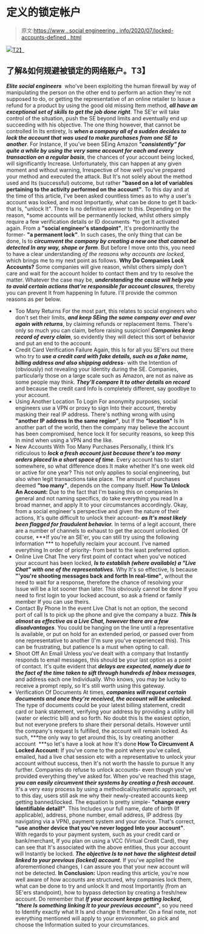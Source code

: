 # 定义的锁定帐户

> 原文:[https://www . social engineering . info/2020/07/locked-accounts-defined . html](https://www.socialengineering.info/2020/07/locked-accounts-defined.html)

[![](../Images/e0c085b54780678d43b82347fb046319.png)T2】](https://1.bp.blogspot.com/-55HGYB-P3-4/XvdzGxIgmcI/AAAAAAAAkh4/tpQaiJNS3-o_zreooBh0Yy6NhiP9ELvtwCLcBGAsYHQ/s1600/Locked%2BAccount.%2Bwww.socialengineers.net.jpg)

## **了解&如何规避被锁定的网络账户。T3】**

***Elite social engineers***  who've been exploiting the human firewall by way of manipulating the person on the other end to perform an action they're not supposed to do, or getting the representative of an online retailer to Issue a refund for a product by using the good old missing Item method, ***all have an exceptional set of skills to get the job done right***. The SE'er will take control of the situation, push the SE beyond limits and eventually end up succeeding with his objective. The one thing however, that cannot be controlled In Its entirety, Is ***when a company all of a sudden decides to lock the account that was used to make purchases*** ***from one SE to another***.
  For Instance, If you've been SEing Amazon ***"consistently" for quite a while by using the very same account for each and every transaction on a regular basis***, the chances of your account being locked, will significantly Increase. Unfortunately, this can happen at any given moment and without warning, Irrespective of how well you've prepared your method and executed the attack. But It's not solely about the method used and Its (successful) outcome, but rather **"based on a lot of variables pertaining to the activity performed on the account"**.
  To this day and at the time of this article, I've been asked countless times as to why a user's account was locked, and most Importantly, what can be done to get It back- that Is, "unlock It". There Is no definitive answer to this. Depending on the reason, *some accounts will be permanently locked, whilst others simply require a few verification details or ID documents  *to get It activated again. From a **"social engineer's standpoint"**, It's predominantly the former- **"a permanent lock"**.
  In such cases, the only thing that can be done, Is to ***circumvent the company by creating a new one that cannot be detected In any way, shape or form***. But before I move onto this, you need to have a clear understanding *of the reasons why accounts are locked*, which brings me to my next point as follows.
  **Why Do Companies Lock Accounts?**
  Some companies will give reason, whilst others simply don't care and wait for the account holder to contact them and try to resolve the matter. Whatever the case may be, ***understanding the cause will help you to avoid certain actions that're responsible for account closures***, thereby you can prevent It from happening In future. I'll provide the common reasons as per below.
  * Too Many Returns
  For the most part, this relates to social engineers who don't set their limits, ***and keep SEing the same company over and over again with returns***, by claiming refunds or replacement Items. There's only so much you can claim, before raising suspicion! ***Companies keep record of every claim***, so evidently they will detect this sort of behavior and put an end to the account.
  * Credit Card Verification Failure
  Again, this Is for all you SE'ers out there who try to ***use a credit card with fake details, such as a fake name, billing address and also shipping address***- with the Intention of (obviously) not revealing your Identity during the SE. Companies, particularly those on a large scale such as Amazon, are not as naive as some people may think. ***They'll compare It to other details on record*** and because the credit card Info Is completely different, say goodbye to your account.
  * Using Another Location To Login
  For anonymity purposes, social engineers use a VPN or proxy to sign Into their account, thereby masking their real IP address. There's nothing wrong with using **"another IP address In the same region"**, but If the **"location"** Is In another part of the world, then the company may believe the account has been compromised, hence lock It for security reasons, so keep this In mind when using a VPN and the like.
  * New Accounts With Too Many Purchases
  Personally, I think It's ridiculous to ***lock a fresh account just because there's too many orders placed In a short space of time***. Every account has to start somewhere, so what difference does It make whether It's one week old or active for one year? This not only applies to social engineering, but also when legit transactions take place. The amount of purchases deemed **"too many"**, depends on the company Itself.
  **How To Unlock An Account:**
  Due to the fact that I'm basing this on companies In general and not naming specifics, do take everything you read In a broad manner, and apply It to your circumstances accordingly. Okay, from a social engineer's perspective and given the nature of their actions, It's quite difficult to unlock their account- ***as It's most likely been flagged for fraudulent behavior.*** In terms of a legit account, there are a number of channels to exhaust to get the account unlocked. Of course, ***If you're an SE'er, you can still try using the following Information *** to hopefully reclaim your account. I've named everything In order of priority- from best to the least preferred option.
  * Online Live Chat
  The very first point of contact when you've noticed your account has been locked, ***Is to establish (where available) a "Live Chat" with one of the representatives***. Why It's so effective, Is because **"'you're shooting messages back and forth In real-time"**, without the need to wait for a response, therefore the chance of resolving your Issue will be a lot sooner than later. This obviously cannot be done If you need to first login to your locked account, so ask a friend or family member If you can use theirs.
  * Contact By Phone
  In the event Live Chat Is not an option, the second port of call Is to pick up the phone and give the company a buzz. ***This Is almost as effective as a Live Chat, however there are a few disadvantages***. You could be hanging on the line until a representative Is available, or put on hold for an extended period, or passed over from one representative to another (I'm sure you've experienced this). This can be frustrating, but patience Is a must when opting to call.
  * Shoot Off An Email
  Unless you've dealt with a company that Instantly responds to email messages, this should be your last option as a point of contact. It's quite evident that ***delays are expected, namely due to the fact of the time taken to sift through hundreds of Inbox messages***, and address each one Individually. Who knows, you may be lucky to receive a prompt reply, so It's still worth using this gateway.
  * Verification Of Documents
  At times, ***companies will request certain documents and once they're received, the account will be unlocked.*** The type of documents could be your latest billing statement, credit card or bank statement, verifying your address by providing a utility bill (water or electric bill) and so forth. No doubt this Is the easiest option, but not everyone prefers to share their personal details. However until the company's request Is fulfilled, the account will remain locked. As such, ***the only way to get around this, Is by creating another account  ***so let's have a look at how It's done
  **How To Circumvent A Locked Account:**
  If you've come to the point where you've called, emailed, had a live chat session etc with a representative to unlock your account without success, then It's not worth the hassle to pursue It any further. Companies do refuse to unlock accounts- even though you've provided everything they've asked for. When you've reached this stage, ***you can easily circumvent their systems by creating a fresh account***.
  It's a very easy process by using a methodical/systematic approach, yet to this day, users still ask me why their newly-created accounts keep getting banned/locked. The equation Is pretty simple- **"change every Identifiable detail!"**. This Includes your full name, date of birth (If applicable), address, phone number, email address, IP address (by navigating via a VPN), payment system and your device. That's correct, **"use another device that you've never logged Into your account"**.
  With regards to your payment system, such as your credit card or bank/merchant, If you plan on using a VCC (Virtual Credit Card), they can see that It's associated with the above entities, thus your account will Instantly be locked. ***The objective Is to not have the slightest detail linked to your previous (locked) account***. If you've applied the aforementioned changes, I can assure you that your new account will not be detected.
  **In Conclusion:**
  Upon reading this article, you're now well aware of how accounts are structured, why companies lock them, what can be done to try and unlock It and most Importantly (from an SE'ers standpoint), how to bypass detection by creating a fresh/new account. Do remember that ***If your account keeps getting locked, "there Is something linking It to your previous account"***, so you need to Identify exactly what It Is and change It thereafter. On a final note, not everything mentioned will apply to your environment, so pick and choose the Information suited to your circumstances.